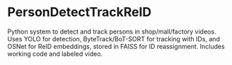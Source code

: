 # PersonDetectTrackReID
Python system to detect and track persons in shop/mall/factory videos. Uses YOLO for detection, ByteTrack/BoT-SORT for tracking with IDs, and OSNet for ReID embeddings, stored in FAISS for ID reassignment. Includes working code and labeled video.
